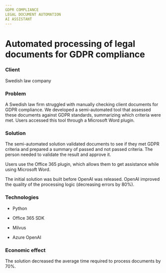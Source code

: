 ```yaml
---
GDPR COMPLIANCE  
LEGAL DOCUMENT AUTOMATION  
AI ASSISTANT  
---
```

# Automated processing of legal documents for GDPR compliance 
### Client

Swedish law company

  


### Problem

A Swedish law firm struggled with manually checking client documents for GDPR compliance. We developed a semi-automated tool that assessed these documents against GDPR standards, summarizing which criteria were met. Users accessed this tool through a Microsoft Word plugin.

  


  


### Solution

The semi-automated solution validated documents to see if they met GDPR criteria and prepared a summary of passed and not passed criteria. The person needed to validate the result and approve it.

Users use the Office 365 plugin, which allows them to get assistance while using Microsoft Word.

The initial solution was built before OpenAI was released. OpenAI improved the quality of the processing logic (decreasing errors by 80%). 

  


### Technologies

* Python


* Office 365 SDK


* Milvus


* Azure OpenAI



  


### Economic effect

The solution decreased the average time required to process documents by 70%.

  


### 
